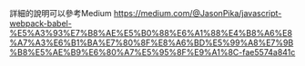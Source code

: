 詳細的說明可以參考Medium
https://medium.com/@JasonPika/javascript-webpack-babel-%E5%A3%93%E7%B8%AE%E5%B0%88%E6%A1%88%E4%B8%A6%E8%A7%A3%E6%B1%BA%E7%80%8F%E8%A6%BD%E5%99%A8%E7%9B%B8%E5%AE%B9%E6%80%A7%E5%95%8F%E9%A1%8C-fae5574a841c
